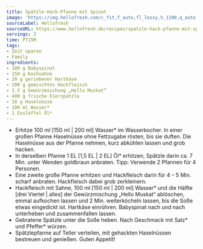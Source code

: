 ```yaml
---
title: Spätzle-Hack-Pfanne mit Spinat
image: 'https://img.hellofresh.com/c_fit,f_auto,fl_lossy,h_1100,q_auto,w_2600/hellofresh_s3/image/spatzle-hack-pfanne-mit-spinat-fd2587db.jpg'
sourceLabel: Hellofresh
sourceURL: https://www.hellofresh.de/recipes/spatzle-hack-pfanne-mit-spinat-62dc3f89a6b81fc6a80c451d
servings: 2
time: PT15M
tags:
- Zeit sparen
- Family
ingredients:
- 100 g Babyspinat
- 150 g Kochsahne
- 20 g geriebener Hartkäse
- 200 g gemischtes Hackfleisch
- 2.5 g Gewürzmischung „Hello Muskat“
- 400 g frische Eierspätzle
- 10 g Haselnüsse
- 100 ml Wasser*
- 1 Esslöffel Öl*
---
```


- Erhitze 100 ml [150 ml | 200 ml] Wasser\* im Wasserkocher.  In einer großen Pfanne Haselnüsse ohne Fettzugabe rösten, bis sie duften. Die Haselnüsse aus der Pfanne nehmen, kurz abkühlen lassen und grob hacken.
- In derselben Pfanne 1 EL [1,5 EL | 2 EL] Öl\* erhitzen, Spätzle darin ca. 7 Min. unter Wenden goldbraun anbraten.  Tipp: Verwende 2 Pfannen für 4 Personen.
- Eine zweite große Pfanne erhitzen und Hackfleisch darin für 4 – 5 Min. scharf anbraten. Hackfleisch dabei grob zerkleinern.
- Hackfleisch mit Sahne, 100 ml [150 ml | 200 ml] Wasser\* und die Hälfte [drei Viertel | alles] der Gewürzmischung „Hello Muskat“ ablöschen, einmal aufkochen lassen und 2 Min. weiterköcheln lassen, bis die Soße etwas eingedickt ist.  Hartkäse einrühren.  Babyspinat nach und nach unterheben und zusammenfallen lassen.
- Gebratene Spätzle unter die Soße heben. Nach Geschmack mit Salz\* und Pfeffer\* würzen.
- Spätzlepfanne auf Teller verteilen, mit gehackten Haselnüssen bestreuen und genießen.  Guten Appetit!
